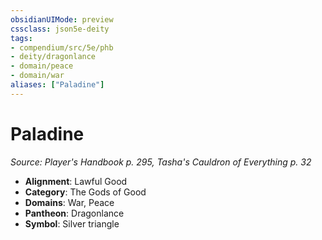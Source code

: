 ```yaml
---
obsidianUIMode: preview
cssclass: json5e-deity
tags:
- compendium/src/5e/phb
- deity/dragonlance
- domain/peace
- domain/war
aliases: ["Paladine"]
---
```

# Paladine
*Source: Player's Handbook p. 295, Tasha's Cauldron of Everything p. 32* 

- **Alignment**: Lawful Good
- **Category**: The Gods of Good
- **Domains**: War, Peace
- **Pantheon**: Dragonlance
- **Symbol**: Silver triangle